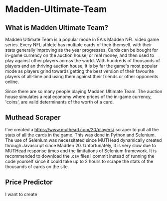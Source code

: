 # Madden-Ultimate-Team

## What is Madden Ultimate Team?

Madden Ultimate Team is a popular mode in EA's Madden NFL video game series. Every NFL athlete has multiple cards of their themself, with their stats generally improving as the year progresses. Cards can be bought for in-game currency on the auction house, or real money, and then used to play against other players across the world. With hundreds of thousands of players and an thriving auction house, it is by far the game's most popular mode as players grind towards getting the best version of their favourite players of all-time and using them against their friends or other opponents online.

Since there are so many people playing Madden Ultimate Team. The auction house simulates a real economy where prices of the in-game currency, 'coins', are valid determinants of the worth of a card.

## Muthead Scraper
I've created a https://www.muthead.com/20/players/ scraper to pull all the stats of all the cards in the game. This was done in Python and Selenium. The use of Selenium was necessitated since MUTHead dynamically created through Javascript since Madden 20. Unfortunately, it is very slow due to MUTHead response times and the limitations of Selenium framework. It is recommended to download the .csv files I commit instead of running the code yourself since it could take up to 2 hours to scrape the stats of the thousands of cards on the site.

## Price Predictor
I want to create
